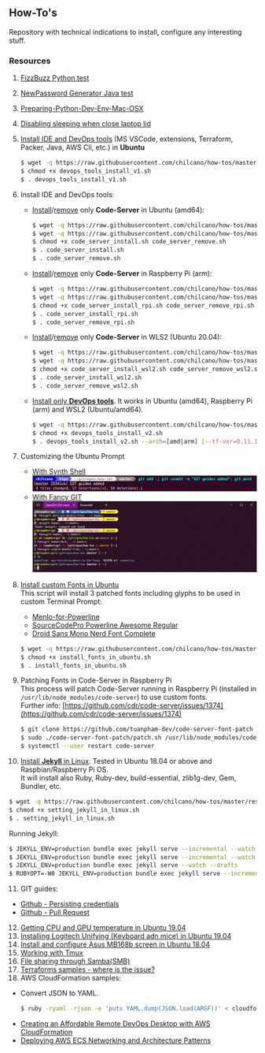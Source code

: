 ## How-To's  

Repository with technical indications to install, configure any interesting stuff. 

### Resources

1. [FizzBuzz Python test](resources/fizzbuzz1.py)
2. [NewPassword Generator Java test](resources/NewPasswordGenerator.java)
3. [Preparing-Python-Dev-Env-Mac-OSX](resources/preparing_python_dev_env_mac_osx.md)
4. [Disabling sleeping when close laptop lid](resources/disable_sleeping_when_close_laptop_lid.md)
5. [Install IDE and DevOps tools](resources/devops_tools_install_v1.sh) (MS VSCode, extensions, Terraform, Packer, Java, AWS Cli, etc.) in **Ubuntu**
   ```sh
   $ wget -q https://raw.githubusercontent.com/chilcano/how-tos/master/resources/devops_tools_install_v1.sh
   $ chmod +x devops_tools_install_v1.sh  
   $ . devops_tools_install_v1.sh
   ```  
6. Install IDE and DevOps tools:  
   * [Install](resources/code_server_install.sh)/[remove](resources/code_server_remove.sh) only **Code-Server** in Ubuntu (amd64):
      ```sh
      $ wget -q https://raw.githubusercontent.com/chilcano/how-tos/master/resources/code_server_install.sh
      $ wget -q https://raw.githubusercontent.com/chilcano/how-tos/master/resources/code_server_remove.sh
      $ chmod +x code_server_install.sh code_server_remove.sh
      $ . code_server_install.sh
      $ . code_server_remove.sh
      ```
   * [Install](resources/code_server_install_rpi.sh)/[remove](resources/code_server_remove_rpi.sh) only **Code-Server** in Raspberry Pi (arm):
      ```sh
      $ wget -q https://raw.githubusercontent.com/chilcano/how-tos/master/resources/code_server_install_rpi.sh
      $ wget -q https://raw.githubusercontent.com/chilcano/how-tos/master/resources/code_server_remove_rpi.sh
      $ chmod +x code_server_install_rpi.sh code_server_remove_rpi.sh
      $ . code_server_install_rpi.sh
      $ . code_server_remove_rpi.sh
      ```
   * [Install](resources/code_server_install_wsl2.sh)/[remove](resources/code_server_remove_wsl2.sh) only **Code-Server** in WLS2 (Ubuntu 20.04):
      ```sh
      $ wget -q https://raw.githubusercontent.com/chilcano/how-tos/master/resources/code_server_install_wsl2.sh
      $ wget -q https://raw.githubusercontent.com/chilcano/how-tos/master/resources/code_server_remove_wsl2.sh
      $ chmod +x code_server_install_wsl2.sh code_server_remove_wsl2.sh
      $ . code_server_install_wsl2.sh
      $ . code_server_remove_wsl2.sh
      ```
   * [Install only **DevOps tools**](resources/devops_tools_install_v2.sh). It works in Ubuntu (amd64), Raspberry Pi (arm) and WSL2 (Ubuntu/amd64).
      ```sh
      $ wget -q https://raw.githubusercontent.com/chilcano/how-tos/master/resources/devops_tools_install_v2.sh
      $ chmod +x devops_tools_install_v2.sh 
      $ . devops_tools_install_v2.sh --arch=[amd|arm] [--tf-ver=0.11.15-oci] [--packer-ver=1.5.5]
      ```
7. Customizing the Ubuntu Prompt  
   - [With Synth Shell](resources/fancy_prompt_with_synth_shell.md)   
      ![](resources/fancy_prompt_ubuntu_with_synth_shell.png)  
   - [With Fancy GIT](resources/fancy_prompt_with_fancy_git.md)  
      ![](resources/fancy_prompt_ubuntu_with_fancy_git_updated3.png) 

8. [Install custom Fonts in Ubuntu](resources/install_fonts_in_ubuntu.sh)  
   This script will install 3 patched fonts including glyphs to be used in custom Terminal Prompt:  
   - [Menlo-for-Powerline](https://github.com/abertsch/Menlo-for-Powerline)
   - [SourceCodePro Powerline Awesome Regular](https://github.com/diogocavilha/fancy-git/blob/master/fonts/SourceCodePro%2BPowerline%2BAwesome%2BRegular.ttf)
   - [Droid Sans Mono Nerd Font Complete](https://github.com/ryanoasis/nerd-fonts/raw/master/patched-fonts/DroidSansMono/complete/Droid%20Sans%20Mono%20Nerd%20Font%20Complete.otf)
   ```sh
   $ wget -q https://raw.githubusercontent.com/chilcano/how-tos/master/resources/install_fonts_in_ubuntu.sh
   $ chmod +x install_fonts_in_ubuntu.sh
   $ . install_fonts_in_ubuntu.sh
   ```  
9. Patching Fonts in Code-Server in Raspberry Pi   
   This process will patch Code-Server running in Raspberry Pi (installed in `/usr/lib/node_modules/code-server`) to use custom fonts.  
   Further info: [https://github.com/cdr/code-server/issues/1374](https://github.com/cdr/code-server/issues/1374)  
   ```sh
   $ git clone https://github.com/tuanpham-dev/code-server-font-patch
   $ sudo ./code-server-font-patch/patch.sh /usr/lib/node_modules/code-server
   $ systemctl --user restart code-server
   ```  
10. [Install **Jekyll** in Linux](resources/setting_jekyll_in_linux.sh). Tested in Ubuntu 18.04 or above and Raspbian/Raspberry Pi OS.  
   It will install also Ruby, Ruby-dev, build-essential, zlib1g-dev, Gem, Bundler, etc.  
   ```sh
   $ wget -q https://raw.githubusercontent.com/chilcano/how-tos/master/resources/setting_jekyll_in_linux.sh
   $ chmod +x setting_jekyll_in_linux.sh
   $ . setting_jekyll_in_linux.sh
   ```
   Running Jekyll:   
   ```sh
   $ JEKYLL_ENV=production bundle exec jekyll serve --incremental --watch
   $ JEKYLL_ENV=production bundle exec jekyll serve --incremental --watch --host=0.0.0.0
   $ JEKYLL_ENV=production bundle exec jekyll serve --watch --drafts
   $ RUBYOPT=-W0 JEKYLL_ENV=production bundle exec jekyll serve --incremental --watch 
   ```
11. GIT guides:
   - [Github - Persisting credentials](resources/git_saving_credentials.md)
   - [Github - Pull Request](resources/git_pull_request_guide.md)
12. [Getting CPU and GPU temperature in Ubuntu 19.04](resources/getting_temperature_cpu_gpu_hd_in_ubuntu.md)
13. [Installing Logitech Unifying (Keyboard adn mice) in Ubuntu 19.04](resources/installing_logitech_unifying_in_ubuntu_19_04.md)
14. [Install and configure Asus MB168b screen in Ubuntu 18.04](resources/install_and_setup_mb168b_in_ubuntu.md)
15. [Working with Tmux](resources/working_with_tmux.md)
16. [File sharing through Samba(SMB)](resources/install_and_config_samba.md)
17. [Terraforms samples - where is the issue?](aws-terraform-where-is-the-issue/) 
18. AWS CloudFormation samples:  
   - Convert JSON to YAML.  
     ```sh
     $ ruby -ryaml -rjson -e 'puts YAML.dump(JSON.load(ARGF))' < cloudformation_template_example.json > cloudformation_template_example.yaml
     ```
   - [Creating an Affordable Remote DevOps Desktop with AWS CloudFormation](https://github.com/chilcano/affordable-remote-desktop/tree/master/resources/cloudformation)
   - [Deploying AWS ECS Networking and Architecture Patterns](https://github.com/chilcano/cfn-samples/tree/master/ECS/README.md)
   
  
